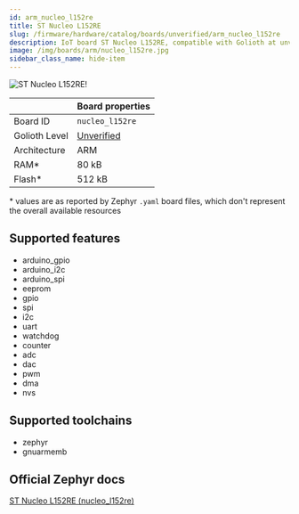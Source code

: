 ```yaml
---
id: arm_nucleo_l152re
title: ST Nucleo L152RE
slug: /firmware/hardware/catalog/boards/unverified/arm_nucleo_l152re
description: IoT board ST Nucleo L152RE, compatible with Golioth at unverified level.
image: /img/boards/arm/nucleo_l152re.jpg
sidebar_class_name: hide-item
---
```


[//]: # (This is an auto-generated file, do not edit! Changes to it will be lost upon re-generation)

![ST Nucleo L152RE!](/img/boards/arm/nucleo_l152re.jpg "ST Nucleo L152RE")

|                | Board properties     |
| -------------  | -------------------- |
| Board ID       | `nucleo_l152re` |
| Golioth Level  | [Unverified](/firmware/hardware#unverified-boards) |
| Architecture   | ARM |
| RAM*           | 80 kB |
| Flash*         | 512 kB |

\* values are as reported by Zephyr `.yaml` board files, which don't represent the overall available resources



## Supported features

* arduino_gpio
* arduino_i2c
* arduino_spi
* eeprom
* gpio
* spi
* i2c
* uart
* watchdog
* counter
* adc
* dac
* pwm
* dma
* nvs

## Supported toolchains

* zephyr
* gnuarmemb

## Official Zephyr docs

[ST Nucleo L152RE (nucleo_l152re)](https://docs.zephyrproject.org/3.6.0/boards/arm/nucleo_l152re/doc/index.html)
